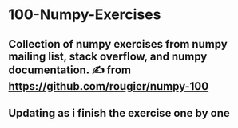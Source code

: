 # 100-Numpy-Exercises
Collection of numpy exercises from numpy mailing list, stack overflow, and numpy documentation.
:writing_hand: from https://github.com/rougier/numpy-100
---
Updating as i finish the exercise one by one
---
